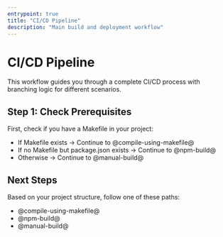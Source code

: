 ```yaml
---
entrypoint: true
title: "CI/CD Pipeline"
description: "Main build and deployment workflow"
---
```


# CI/CD Pipeline

This workflow guides you through a complete CI/CD process with branching logic for different scenarios.

## Step 1: Check Prerequisites

First, check if you have a Makefile in your project:
- If Makefile exists → Continue to @compile-using-makefile@
- If no Makefile but package.json exists → Continue to @npm-build@
- Otherwise → Continue to @manual-build@

## Next Steps

Based on your project structure, follow one of these paths:
- @compile-using-makefile@
- @npm-build@  
- @manual-build@